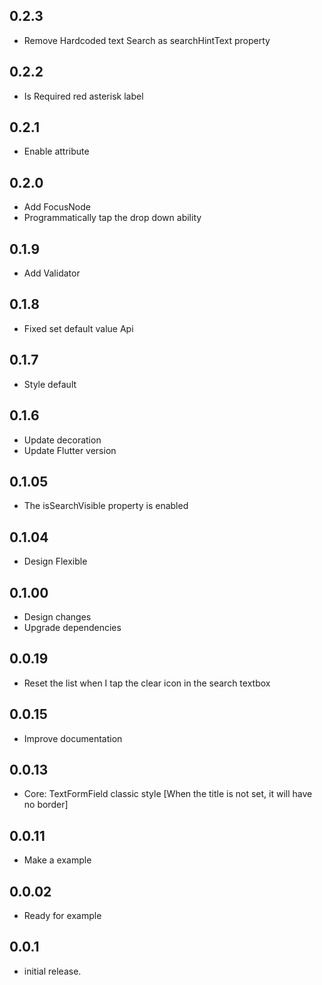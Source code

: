 ## 0.2.3
* Remove Hardcoded text Search as searchHintText property

## 0.2.2
* Is Required red asterisk label

## 0.2.1
* Enable attribute

## 0.2.0
* Add FocusNode
* Programmatically tap the drop down ability

## 0.1.9
* Add Validator

## 0.1.8
* Fixed set default value Api

## 0.1.7
* Style default

## 0.1.6
* Update decoration
* Update Flutter version

## 0.1.05
* The isSearchVisible property is enabled

## 0.1.04
* Design Flexible

## 0.1.00
* Design changes
* Upgrade dependencies

## 0.0.19
* Reset the list when I tap the clear icon in the search textbox

## 0.0.15
* Improve documentation

## 0.0.13
* Core: TextFormField classic style [When the title is not set, it will have no border]

## 0.0.11
* Make a example

## 0.0.02
* Ready for example

## 0.0.1
* initial release.

